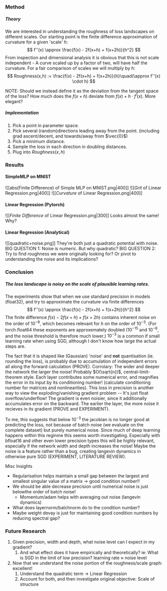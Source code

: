 ### Method

##### Theory
We are interested in understanding the roughness of loss landscapes on different scales.
Our starting point is the finite difference approximation of curvature for a given 'scale' $h$:
$$
f''(x) \approx \frac{f(x) - 2f(x+h) + f(x+2h)}{h^2}
$$
From inspection and dimensional analysis it is obvious that this is not scale independent - A curve scaled up by a factor of two, will have half the curvature. For a fair comparison of scales we will multiply by $h$:
$$
Roughness(x,h) := \frac{f(x) - 2f(x+h) + f(x+2h)}{h}\quad(\approx f''(x) \cdot h)
$$

NOTE: Should we instead define it as the deviation from the tangent space of the loss? How much does the $f(x+h)$ deviate from $f(x)+h \cdot f'(x)$. More elegant?
##### Implementation
1. Pick a point in parameter space.
2. Pick several (random)directions leading away from the point. (including grad ascent/decent, and towards/away from $\vec{0}$)
3. Pick a minimum distance.
4. Sample the loss in each direction in doubling distances.
5. Plug into $Roughness(x,h)$
### Results

#### SimpleMLP on MNIST
![[abs(Finite Difference) of Simple MLP on MNIST.png|400]]
![[_Grit_ of Linear Regression.png|400]]
![[_Curvature_ of Linear Regression.png|400]]
#### Linear Regression (Pytorch)

![[_Finite Difference_ of Linear Regression.png|300]]
Looks almost the same! Why?
#### Linear Regression (Analytical)
![[quadratic+noise.png]]
They're both just a quadratic potential with noise.
BIG QUESTION 1: Noise is numeric. But why quadratic?
BIG QUESTION 2: Try to find roughness we were originally looking for? Or pivot to understanding the noise and its implications?
### Conclusion
##### The loss landscape is noisy on the scale of plausible learning rates.
The experiments show that when we use standard precision in models (float32), and try to approximate the curvature via finite differences
$$
f''(x) \approx \frac{f(x) - 2f(x+h) + f(x+2h)}{h^2}
$$
The finite difference $f(x) - 2f(x+h) + f(x+2h)$ contains inherent noise on the order of $10^{-8}$, which becomes relevant for $h$ on the order of $10^{-3}$. (For torch.float64 these exponents are approxemately doubled ($10^{-15}$ and $10^{-6}$, and the noise threshold is therefore much lower.) $10^{-3}$ is a common if small learning rate when using SGD, although I don't know how large the actual steps are.

The fact that it is shaped like (Gaussian) 'noise' and **not** quantisation (ie. rounding the loss), is probably due to accumulation of independent errors all along the forward calculation (PROVE). Corrolary: The wider and deeper the network the larger the noise! Probably $O(\sqrt{n})$, central-limit-theorem style. Each layer contributes some numerical error, and magnifies the error in its input by its conditioning number! (calculate conditioning number for matrices and nonlinearities).
This loss in precision is another way to view the exploding/vanishing gradient problem -- It's just float overflow/underflow!
The gradient is even noisier, since it additionally accumulates error on the backward. The earlier the layer, the more noise it recieves in its gradient (PROVE and EXPERIMENT). 

To me, this suggests that below $10^{-3}$ the jacobian is no longer good at predicting the loss, not because of batch noise (we evaluate on the complete dataset) but purely numerical noise. Since much of deep learning happens within this reginme this seems worth investigating.
Especially with bfloat16 and other even lower precision types this will be highly relevant, especially if the network width and depth increases the noise!
Maybe the noise is a feature rather than a bug, creating langevin dynamics in otherwise pure SGD (EXPERIMENT, LITERATURE REVIEW).

Misc Insights
- Regularisation helps maintain a small gap between the largest and smallest singular value of a matrix -> good condition number!!
- We should be able decrease precision until numerical noise is just belowthe order of batch noise!
	- Momentum/adam helps with averaging out noise (langevin dynamics)
- What does layernorm/batchnorm do to the condition number?
- Maybe weight devay is just for maintaining good condition numbers by reducing spectral gap?

### Future Research
1. Given precision, width and depth, what noise level can I expect in my gradient? 
	1. And what effect does it have empirically and theoretically? ie: What is SGD in the limit of low precision? learning rate $\approx$ noise level
2. Now that we understand the noise portion of the roughness/scale graph: excellent!
	1. Understand the quadratic term -> Linear Regression
	2. Account for both, and then investigate original objective: Scale of structure



